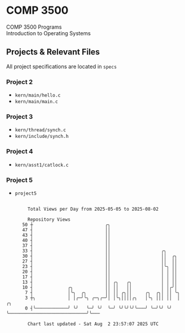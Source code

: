 # COMP 3500
COMP 3500 Programs  
Introduction to Operating Systems  
## Projects & Relevant Files
All project specifications are located in `specs`
### Project 2
- `kern/main/hello.c`
- `kern/main/main.c`
### Project 3
- `kern/thread/synch.c`
- `kern/include/synch.h`
### Project 4
- `kern/asst1/catlock.c`
### Project 5
- `project5`

```

        Total Views per Day from 2025-05-05 to 2025-08-02

        Repository Views
      50 ┼                           ╭╮
      47 ┤                           ││
      43 ┤                           ││
      40 ┤                           ││
      37 ┤                           ││
      33 ┤                           ││                   ╭╮
      30 ┤                           ││                   ││  ╭╮
      27 ┤                           ││                   ││  ││
      23 ┤                           ││                   │╰╮ ││
      20 ┤                           ││                   │ │ ││
      17 ┤                           ││                   │ │ ││
      13 ┤                           ││ ╭╮   ╭╮           │ │ ││
      10 ┤             ╭╮            ││ ││   ││           │ │╭╯│
       7 ┤             │╰╮  ╭╮       ││ ││ ╭╮││     ╭╮  ╭╮│ ││ ╰╮
       3 ┼╮            │ │╭─╯╰╮ ╭─╮╭─╯│ │╰╮││││╭╮   │╰╮ │││ ││  │                             ╭╮
       0 ┤╰────────────╯ ╰╯   ╰─╯ ╰╯  ╰─╯ ╰╯╰╯╰╯╰───╯ ╰─╯╰╯ ╰╯  ╰─────────────────────────────╯╰───

        Chart last updated - Sat Aug  2 23:57:07 2025 UTC
        
```
